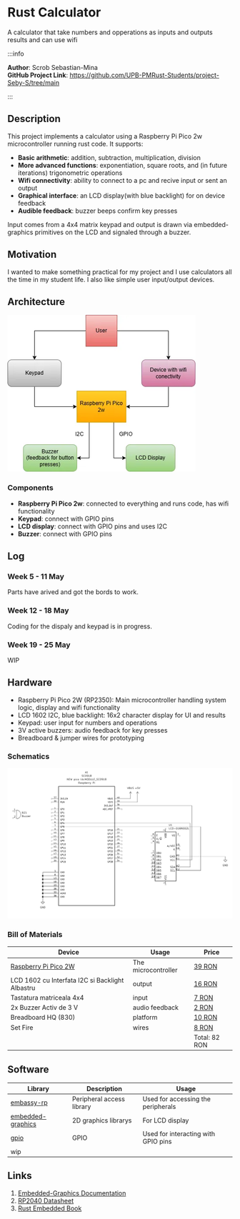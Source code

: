 # Rust Calculator 
A calculator that take numbers and opperations as inputs and outputs results and can use wifi

:::info 

**Author**: Scrob Sebastian-Mina \
**GitHub Project Link**: https://github.com/UPB-PMRust-Students/project-Seby-S/tree/main

:::

## Description

This project implements a calculator using a Raspberry Pi Pico 2w microcontroller running rust code.
It supports:

- **Basic arithmetic**: addition, subtraction, multiplication, division  
- **More advanced functions**: exponentiation, square roots, and (in future iterations) trigonometric operations  
- **Wifi connectivity**: ability to connect to a pc and recive input or sent an output  
- **Graphical interface**: an LCD display(with blue backlight) for on device feedback  
- **Audible feedback**: buzzer beeps confirm key presses

Input comes from a 4x4 matrix keypad and output is drawn via embedded-graphics primitives on the LCD and signaled through a buzzer.


## Motivation

I wanted to make something practical for my project and I use calculators all the time in my student life. I also like simple user input/output devices.

## Architecture 

![Schematic diagram](arc.webp)

### Components

- **Raspberry Pi Pico 2w**: connected to everything and runs code, has wifi functionality
- **Keypad**: connect with GPIO pins
- **LCD display**: connect with GPIO pins and uses I2C
- **Buzzer**: connect with GPIO pins


## Log

<!-- write every week your progress here -->

### Week 5 - 11 May
Parts have arived and got the bords to work.

### Week 12 - 18 May
Coding for the dispaly and keypad is in progress.

### Week 19 - 25 May
WIP

## Hardware
- Raspberry Pi Pico 2W (RP2350): Main microcontroller handling system logic, display and wifi functionality  
- LCD 1602 I2C, blue backlight: 16x2 character display for UI and results  
- Keypad: user input for numbers and operations  
- 3V active buzzers: audio feedback for key presses  
- Breadboard & jumper wires for prototyping


### Schematics


![Schematic diagram2](kicad_v1.webp)

### Bill of Materials

<!-- Fill out this table with all the hardware components that you might need.

The format is 
```
| [Device](link://to/device) | This is used ... | [price](link://to/store) |

```

-->

| Device | Usage | Price |
|--------|--------|-------|
| [Raspberry Pi Pico 2W](https://www.raspberrypi.com/documentation/microcontrollers/raspberry-pi-pico.html)  | The microcontroller | [39 RON](https://www.optimusdigital.ro/en/raspberry-pi-boards/13327-raspberry-pi-pico-2-w.html)  |
| LCD 1602 cu Interfata I2C si Backlight Albastru | output | [16 RON](https://www.optimusdigital.ro/ro/optoelectronice-lcd-uri/2894-lcd-cu-interfata-i2c-si-backlight-albastru.html) |
| Tastatura matriceala 4x4 | input | [7 RON](https://www.optimusdigital.ro/ro/senzori-senzori-de-atingere/470-tastatura-matriceala-4x4-cu-conector-pin-de-tip-mama.html) |
| 2x Buzzer Activ de 3 V | audio feedback | [2 RON](https://www.optimusdigital.ro/ro/audio-buzzere/635-buzzer-activ-de-3-v.html) |
| Breadboard HQ (830) | platform | [10 RON](https://www.optimusdigital.ro/en/breadboards/8-breadboard-hq-830-points.html) |
| Set Fire | wires | [8 RON](https://www.optimusdigital.ro/ro/fire-fire-mufate/12-set-de-cabluri-pentru-breadboard.html) |
|||Total: 82 RON |

## Software

| Library | Description | Usage |
|---------|-------------|-------|
| [embassy-rp](https://docs.embassy.dev/embassy-rp/git/rp2040/index.html) | Peripheral access library | Used for accessing the peripherals |
| [embedded-graphics](https://docs.embassy.dev/embassy-rp/git/rp2040/index.html) | 2D graphics librarys | For LCD display |
| [gpio](https://docs.embassy.dev/embassy-stm32/git/stm32c011d6/gpio/index.html) | GPIO | Used for interacting with GPIO pins |
|wip|||


## Links

<!-- Add a few links that inspired you and that you think you will use for your project -->

1. [Embedded-Graphics Documentation](https://github.com/embedded-graphics/embedded-graphics)  
2. [RP2040 Datasheet](https://datasheets.raspberrypi.com/rp2040/rp2040-datasheet.pdf)  
3. [Rust Embedded Book](https://docs.rust-embedded.org/book/)



